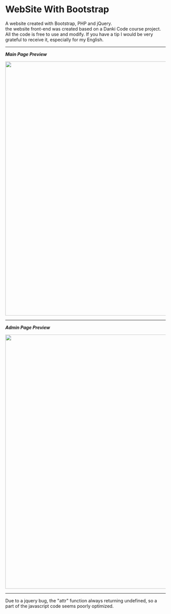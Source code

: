 # WebSite With Bootstrap
 A website created with Bootstrap, PHP and jQuery. <br>
 the website front-end was created based on a Danki Code course project. <br>
 All the code is free to use and modify. If you have a tip I would be very grateful to receive it, especially for my English. 
 
 <hr>
 
 __*Main Page Preview*__
 
 <img src="https://github.com/Gabriel-Spinola/WebSite-WIth-Bootstrap/blob/main/App/images/prints/Main.png" width=800px>
 
 <hr>
 
  __*Admin Page Preview*__

 <img src="https://github.com/Gabriel-Spinola/WebSite-WIth-Bootstrap/blob/main/App/images/prints/Admin.png" width=800px>
 
 <hr>
 
 Due to a jquery bug, the "attr" function always returning undefined, so a part of the javascript code seems poorly optimized.
